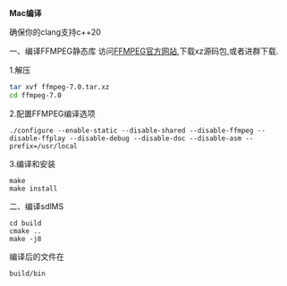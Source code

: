 **Mac编译**

确保你的clang支持c++20

一、编译FFMPEG静态库
访问[FFMPEG官方网站](https://ffmpeg.org/download.html),下载xz源码包,或者进群下载.

1.解压
```bash
tar xvf ffmpeg-7.0.tar.xz
cd ffmpeg-7.0 
```
2.配置FFMPEG编译选项
```
./configure --enable-static --disable-shared --disable-ffmpeg --disable-ffplay --disable-debug --disable-doc --disable-asm --prefix=/usr/local
```
3.编译和安装
```
make
make install
```

二、编译sdlMS
```
cd build
cmake ..
make -j8
```
编译后的文件在
```
build/bin
```
